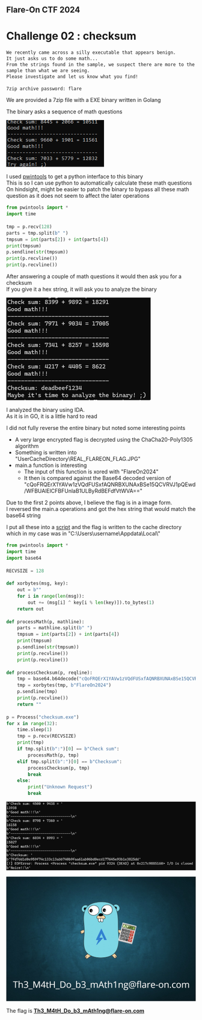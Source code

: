 ## Flare-On CTF 2024
# Challenge 02 : checksum

```
We recently came across a silly executable that appears benign. 
It just asks us to do some math... 
From the strings found in the sample, we suspect there are more to the sample than what we are seeing. 
Please investigate and let us know what you find!

7zip archive password: flare
```

We are provided a 7zip file with a EXE binary written in Golang

The binary asks a sequence of math questions

![math](img/01.png)

I used [pwintools](https://github.com/masthoon/pwintools) to get a python interface to this binary  
This is so I can use python to automatically calculate these math questions  
On hindsight, might be easier to patch the binary to bypass all these math question as it does not seem to affect the later operations

```python
from pwintools import *
import time

tmp = p.recv(128)
parts = tmp.split(b" ")
tmpsum = int(parts[2]) + int(parts[4])
print(tmpsum)
p.sendline(str(tmpsum))
print(p.recvline())
print(p.recvline())
```

After answering a couple of math questions it would then ask you for a checksum  
If you give it a hex string, it will ask you to analyze the binary

![math2](img/02.png)

I analyzed the binary using IDA.  
As it is in GO, it is a little hard to read  

I did not fully reverse the entire binary but noted some interesting points

- A very large encrypted flag is decrypted using the ChaCha20-Poly1305 algorithm
- Something is written into "UserCacheDirectory\\REAL_FLAREON_FLAG.JPG"
- main.a function is interesting
	- The input of this function is xored with "FlareOn2024"
	- It then is compared against the Base64 decoded version of "cQoFRQErX1YAVw1zVQdFUSxfAQNRBXUNAxBSe15QCVRVJ1pQEwd/WFBUAlElCFBFUnlaB1ULByRdBEFdfVtWVA\=\="

Due to the first 2 points above, I believe the flag is in a image form.  
I reversed the main.a operations and got the hex string that would match the base64 string

I put all these into a [script](soln.py) and the flag is written to the cache directory which in my case was in "C:\\Users\\username\\Appdata\\Local\\"

```python
from pwintools import *
import time
import base64

RECVSIZE = 128

def xorbytes(msg, key):
    out = b""
    for i in range(len(msg)):
        out += (msg[i] ^ key[i % len(key)]).to_bytes(1)
    return out 

def processMath(p, mathline):
    parts = mathline.split(b" ")
    tmpsum = int(parts[2]) + int(parts[4])
    print(tmpsum)
    p.sendline(str(tmpsum))
    print(p.recvline())
    print(p.recvline())

def processChecksum(p, reqline):
    tmp = base64.b64decode("cQoFRQErX1YAVw1zVQdFUSxfAQNRBXUNAxBSe15QCVRVJ1pQEwd/WFBUAlElCFBFUnlaB1ULByRdBEFdfVtWVA==")
    tmp = xorbytes(tmp, b"FlareOn2024")
    p.sendline(tmp)
    print(p.recvline())
    return ""

p = Process("checksum.exe")
for x in range(32):
    time.sleep(1)
    tmp = p.recv(RECVSIZE)
    print(tmp)
    if tmp.split(b":")[0] == b"Check sum":
        processMath(p, tmp)
    elif tmp.split(b":")[0] == b"Checksum":
        processChecksum(p, tmp)
        break
    else:
        print("Unknown Request")
        break
```

![yay](img/03.png)

![flag](flag.jpg)

The flag is **Th3_M4tH_Do_b3_mAth1ng@flare-on.com**
